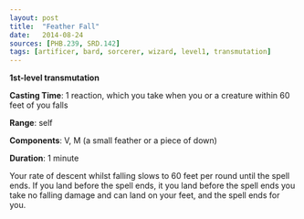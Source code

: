 ```yaml
---
layout: post
title:  "Feather Fall"
date:   2014-08-24
sources: [PHB.239, SRD.142]
tags: [artificer, bard, sorcerer, wizard, level1, transmutation]
---
```


**1st-level transmutation**

**Casting Time**: 1 reaction, which you take when you or a creature within 60 feet of you falls

**Range**: self

**Components**: V, M (a small feather or a piece of down)

**Duration**: 1 minute

Your rate of descent whilst falling slows to 60 feet per round until the spell ends. If you land before the spell ends, it you land before the spell ends you take no falling damage and can land on your feet, and the spell ends for you.
